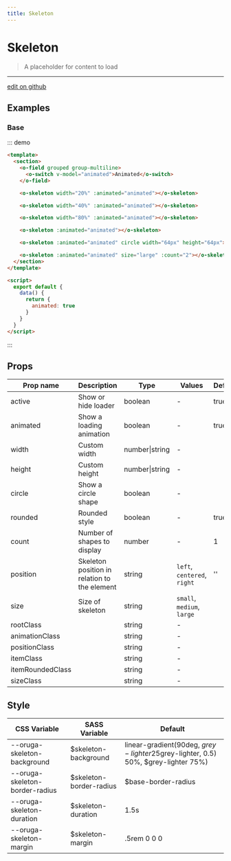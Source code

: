 ```yaml
---
title: Skeleton
---
```


# Skeleton

> A placeholder for content to load

---

<a href="https://github.com/oruga-ui/oruga/edit/develop/packages/docs/..\oruga\src\components\skeleton\examples\Skeleton.md" class="docgen-edit-link">edit on github</a>

## Examples

### Base

::: demo

```html
<template>
  <section>
    <o-field grouped group-multiline>
      <o-switch v-model="animated">Animated</o-switch>
    </o-field>

    <o-skeleton width="20%" :animated="animated"></o-skeleton>

    <o-skeleton width="40%" :animated="animated"></o-skeleton>

    <o-skeleton width="80%" :animated="animated"></o-skeleton>

    <o-skeleton :animated="animated"></o-skeleton>

    <o-skeleton :animated="animated" circle width="64px" height="64px"></o-skeleton>

    <o-skeleton :animated="animated" size="large" :count="2"></o-skeleton>
  </section>
</template>

<script>
  export default {
    data() {
      return {
        animated: true
      }
    }
  }
</script>
```

:::

## Props

| Prop name        | Description                                  | Type           | Values                      | Default |
| ---------------- | -------------------------------------------- | -------------- | --------------------------- | ------- |
| active           | Show or hide loader                          | boolean        | -                           | true    |
| animated         | Show a loading animation                     | boolean        | -                           | true    |
| width            | Custom width                                 | number\|string | -                           |         |
| height           | Custom height                                | number\|string | -                           |         |
| circle           | Show a circle shape                          | boolean        | -                           |         |
| rounded          | Rounded style                                | boolean        | -                           | true    |
| count            | Number of shapes to display                  | number         | -                           | 1       |
| position         | Skeleton position in relation to the element | string         | `left`, `centered`, `right` | ''      |
| size             | Size of skeleton                             | string         | `small`, `medium`, `large`  |         |
| rootClass        |                                              | string         | -                           |         |
| animationClass   |                                              | string         | -                           |         |
| positionClass    |                                              | string         | -                           |         |
| itemClass        |                                              | string         | -                           |         |
| itemRoundedClass |                                              | string         | -                           |         |
| sizeClass        |                                              | string         | -                           |         |

## Style

| CSS Variable                   | SASS Variable            | Default                                                                                     |
| ------------------------------ | ------------------------ | ------------------------------------------------------------------------------------------- |
| --oruga-skeleton-background    | \$skeleton-background    | linear-gradient(90deg, $grey-lighter 25%, rgba($grey-lighter, 0.5) 50%, \$grey-lighter 75%) |
| --oruga-skeleton-border-radius | \$skeleton-border-radius | \$base-border-radius                                                                        |
| --oruga-skeleton-duration      | \$skeleton-duration      | 1.5s                                                                                        |
| --oruga-skeleton-margin        | \$skeleton-margin        | .5rem 0 0 0                                                                                 |
